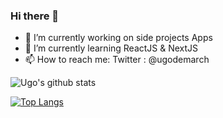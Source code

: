 ### Hi there 👋

<!--
**Ugo-OClock/Ugo-OClock** is a ✨ _special_ ✨ repository because its `README.md` (this file) appears on your GitHub profile.

Here are some ideas to get you started:
-->

- 🔭 I’m currently working on side projects Apps
- 🌱 I’m currently learning ReactJS & NextJS
- 📫 How to reach me: Twitter : @ugodemarch



![Ugo's github stats](https://github-readme-stats-ugo-oclock.vercel.app//api?username=Ugo-OClock&count_private=true&show_icons=true)  

[![Top Langs](https://github-readme-stats.vercel.app/api/top-langs/?username=Ugo-OClock&langs_count=8&layout=compact)](https://github.com/Ugo-OClock/github-readme-stats)
